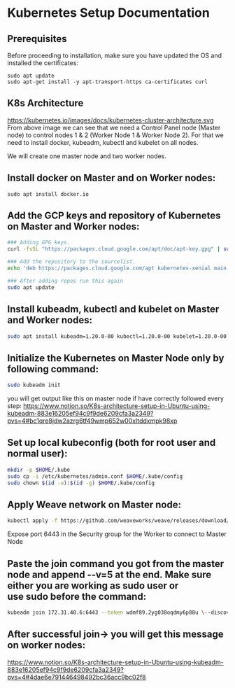 # Kubernetes Setup Documentation

## Prerequisites

Before proceeding to installation, make sure you have updated the OS and installed the certificates:

```
sudo apt update
sudo apt-get install -y apt-transport-https ca-certificates curl
```

## K8s Architecture
https://kubernetes.io/images/docs/kubernetes-cluster-architecture.svg
From above image we can see that we need a Control Panel node (Master node) to control nodes 1 & 2 (Worker Node 1 & Worker Node 2). For that we need to install docker, kubeadm, kubectl and kubelet on all nodes.

We will create one master node and two worker nodes.


## Install docker on Master and on Worker nodes:
```
sudo apt install docker.io
```

## Add the GCP keys and repository of Kubernetes on Master and Worker nodes:
```bash
### Adding GPG keys.
curl -fsSL "https://packages.cloud.google.com/apt/doc/apt-key.gpg" | sudo gpg --dearmor -o /etc/apt/trusted.gpg.d/kubernetes-archive-keyring.gpg

### Add the repository to the sourcelist.
echo 'deb https://packages.cloud.google.com/apt kubernetes-xenial main' | sudo tee /etc/apt/sources.list.d/kubernetes.list

### After adding repos run this again
sudo apt update
```

## Install kubeadm, kubectl and kubelet on Master and Worker nodes:
```bash
sudo apt install kubeadm=1.20.0-00 kubectl=1.20.0-00 kubelet=1.20.0-00 -y
```

## Initialize the Kubernetes on Master Node only by following command:
```bash
sudo kubeadm init
```
you will get output like this on master node if have correctly followed every step:
https://www.notion.so/K8s-architecture-setup-in-Ubuntu-using-kubeadm-883e16205ef94c9f9de6209cfa3a2349?pvs=4#bc1qre8jdw2azrg6tf49wmp652w00xltddxmpk98xp


## Set up local kubeconfig (both for root user and normal user):
```bash
mkdir -p $HOME/.kube
sudo cp -i /etc/kubernetes/admin.conf $HOME/.kube/config
sudo chown $(id -u):$(id -g) $HOME/.kube/config
```

## Apply Weave network on Master node:
```bash
kubectl apply -f https://github.com/weaveworks/weave/releases/download/v2.8.1/weave-daemonset-k8s.yaml
```
Expose port 6443 in the Security group for the Worker to connect to Master Node


## Paste the join command you got from the master node and append --v=5 at the end. Make sure either you are working as sudo user or use sudo before the command:
```bash
kubeadm join 172.31.40.6:6443 --token wdmf89.2yg038oqdmy6p88u \--discovery-token-ca-cert-hash sha256:9fdbaeedc8ee5c3991b71ae05896ed0f93d6386e7052cf2acc6fa7d6728d90f3 --v=5
```

## After successful join→ you will get this message on worker nodes:
https://www.notion.so/K8s-architecture-setup-in-Ubuntu-using-kubeadm-883e16205ef94c9f9de6209cfa3a2349?pvs=4#4dae6e791446498492bc36acc9bc02f8



